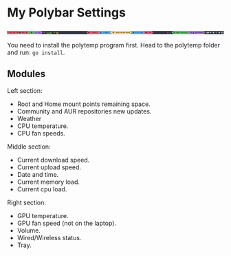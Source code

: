 # My Polybar Settings

![Laptop](./images/polybar.laptop.1.png?raw=true "Laptop")

You need to install the polytemp program first. Head to the polytemp folder and
run: `go install`.

## Modules

Left section:

* Root and Home mount points remaining space.
* Community and AUR repositories new updates.
* Weather
* CPU temperature.
* CPU fan speeds.

Middle section:

* Current download speed.
* Current upload speed.
* Date and time.
* Current memory load.
* Current cpu load.

Right section:

* GPU temperature.
* GPU fan speed (not on the laptop).
* Volume.
* Wired/Wireless status.
* Tray.
